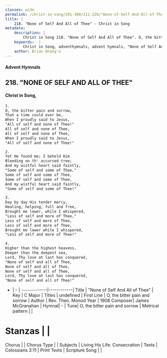 ```yaml
---
classes: wide
permalink: /christ-in-song/201-300/211-220/"None-of-Self-And-All-of-Thee"/
title: |
    218. "None of Self And All of Thee" - Christ in Song
metadata:
    description: |
        Christ in Song 218. "None of Self And All of Thee". O, the bitter pain and sorrow, That a time could ever be, When I proudly said to Jesus, "All of self and none of Thee!" All of self and none of Thee, All of self and none of Thee, When I proudly said to Jesus,  "All of self and none of Thee!"
    keywords:  |
        Christ in Song, adventhymnals, advent hymnals, "None of Self And All of Thee", O, the bitter pain and sorrow. 
    author: Brian Onang'o
---
```


#### Advent Hymnals
## 218. "NONE OF SELF AND ALL OF THEE"
####  Christ in Song,

```txt
1.
O, the bitter pain and sorrow,
That a time could ever be,
When I proudly said to Jesus,
"All of self and none of Thee!"
All of self and none of Thee,
All of self and none of Thee,
When I proudly said to Jesus, 
"All of self and none of Thee!"

2.
Yet He found me; I beheld Him
Bleeding on th' accursed tree;
And my wistful heart said faintly,
"Some of self and some of Thee,"
Some of self and some of Thee,
Some of self and some of Thee,
And my wistful heart said faintly,
"Some of self and some of Thee!"

3.
Day by day His tender mercy,
Healing, helping, full and free,
Brought me lower, while I whispered,
"Less of self and more of Thee,"
Less of self and more of Thee,
Less of self and more of Thee,
Brought me lower while I whispered,
"Less of self and more of Thee!"

4.
Higher than the highest heavens,
Deeper than the deepest sea,
Lord, Thy love at last has conquered,
"None of self and all of Thee,
None of self and all of Thee,
None of self and all of Thee,
Lord, Thy love at last has conquered,
"None of self and all of Thee!"

```

- |   -  |
-------------|------------|
Title | "None of Self And All of Thee" |
Key | C Major |
Titles | undefined |
First Line | O, the bitter pain and sorrow |
Author | Rev. Theo. Monod
Year | 1908
Composer| James McGranahan |
Hymnal|  - |
Tune| O, the bitter pain and sorrow |
Metrical pattern | |
# Stanzas |  |
Chorus |  |
Chorus Type |  |
Subjects | Living His Life: Consecration |
Texts | Colossians 3:11 |
Print Texts | 
Scripture Song |  |
    

